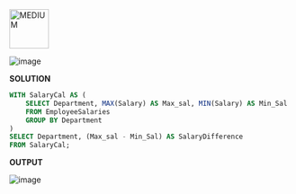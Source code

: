 <img src="https://img.shields.io/badge/MEDIUM-orange" alt="MEDIUM" width="70">

![image](https://github.com/user-attachments/assets/af9ea6ed-5f43-4dbf-adc0-dd46e50a1b19)

**SOLUTION**

```sql
WITH SalaryCal AS (
    SELECT Department, MAX(Salary) AS Max_sal, MIN(Salary) AS Min_Sal
    FROM EmployeeSalaries
    GROUP BY Department
)
SELECT Department, (Max_sal - Min_Sal) AS SalaryDifference
FROM SalaryCal;
```

**OUTPUT**

![image](https://github.com/user-attachments/assets/07ba7882-b9af-4ac8-824a-f6d7ec26008d)
